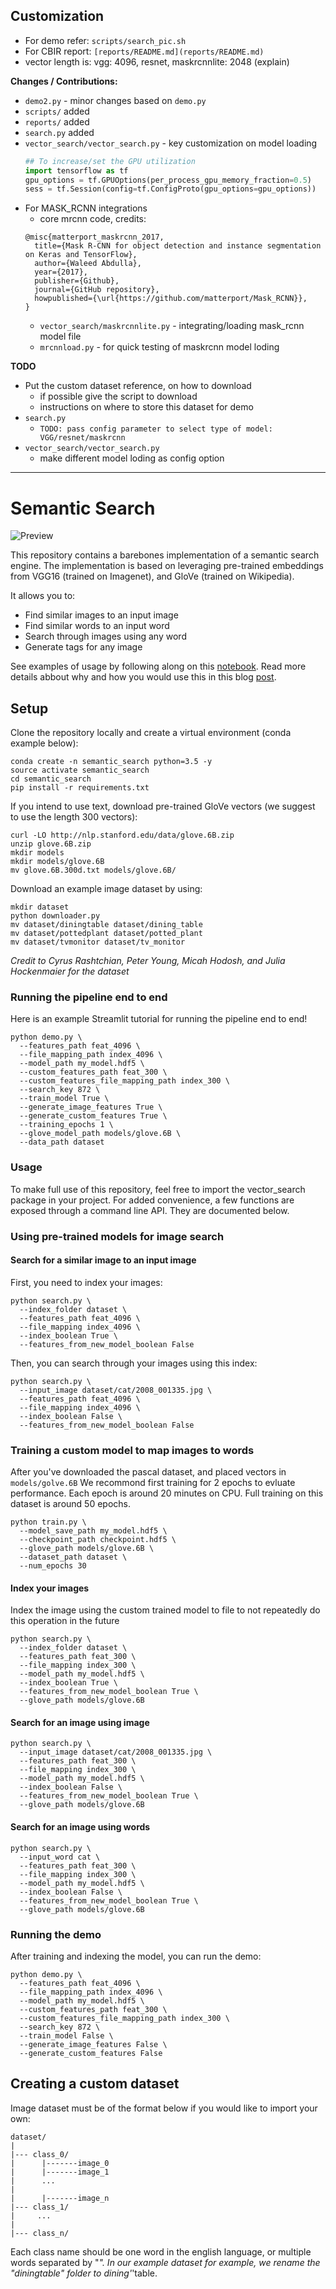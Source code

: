 ## Customization

* For demo refer: `scripts/search_pic.sh`
* For CBIR report: `[reports/README.md](reports/README.md)`
* vector length is: vgg: 4096, resnet, maskrcnnlite: 2048 (explain)


**Changes / Contributions:**
* `demo2.py` - minor changes based on `demo.py`
* `scripts/` added
* `reports/` added
* `search.py` added
* `vector_search/vector_search.py` - key customization on model loading
  ```python
  ## To increase/set the GPU utilization
  import tensorflow as tf
  gpu_options = tf.GPUOptions(per_process_gpu_memory_fraction=0.5)
  sess = tf.Session(config=tf.ConfigProto(gpu_options=gpu_options)) 
  ```
* For MASK_RCNN integrations
  * core mrcnn code, credits:
  ```
  @misc{matterport_maskrcnn_2017,
    title={Mask R-CNN for object detection and instance segmentation on Keras and TensorFlow},
    author={Waleed Abdulla},
    year={2017},
    publisher={Github},
    journal={GitHub repository},
    howpublished={\url{https://github.com/matterport/Mask_RCNN}},
  }
  ```
  * `vector_search/maskrcnnlite.py` - integrating/loading mask_rcnn model file
  * `mrcnnload.py` - for quick testing of maskrcnn model loding

**TODO**
* Put the custom dataset reference, on how to download
  - if possible give the script to download
  - instructions on where to store this dataset for demo
* `search.py`
  * `TODO: pass config parameter to select type of model: VGG/resnet/maskrcnn`
* `vector_search/vector_search.py`
  * make different model loding as config option

---
# Semantic Search
![Preview](https://github.com/hundredblocks/semantic-search/blob/master/assets/image_search_cover.jpeg)

This repository contains a barebones implementation of a semantic search engine. 
The implementation is based on leveraging pre-trained embeddings from VGG16 (trained on Imagenet), and GloVe (trained on Wikipedia).

It allows you to:
- Find similar images to an input image
- Find similar words to an input word
- Search through images using any word
- Generate tags for any image

See examples of usage by following along on this [notebook](http://insight.streamlit.io/0.13.3-8ErS/index.html?id=QAKzY9mLjr4WbTCgxz3XBX).
Read more details abbout why and how you would use this in this blog [post](https://blog.insightdatascience.com/the-unreasonable-effectiveness-of-deep-learning-representations-4ce83fc663cf).


## Setup
Clone the repository locally and create a virtual environment (conda example below):
```
conda create -n semantic_search python=3.5 -y
source activate semantic_search
cd semantic_search
pip install -r requirements.txt
```

If you intend to use text, download pre-trained GloVe vectors (we suggest to use the length 300 vectors):
```
curl -LO http://nlp.stanford.edu/data/glove.6B.zip
unzip glove.6B.zip
mkdir models
mkdir models/glove.6B
mv glove.6B.300d.txt models/glove.6B/
```

Download an example image dataset by using:
```
mkdir dataset
python downloader.py
mv dataset/diningtable dataset/dining_table
mv dataset/pottedplant dataset/potted_plant
mv dataset/tvmonitor dataset/tv_monitor
```
_Credit to Cyrus Rashtchian, Peter Young, Micah Hodosh, and Julia Hockenmaier for the dataset_

### Running the pipeline end to end
Here is an example Streamlit tutorial for running the pipeline end to end!
```
python demo.py \
  --features_path feat_4096 \
  --file_mapping_path index_4096 \
  --model_path my_model.hdf5 \
  --custom_features_path feat_300 \
  --custom_features_file_mapping_path index_300 \
  --search_key 872 \
  --train_model True \
  --generate_image_features True \
  --generate_custom_features True \
  --training_epochs 1 \
  --glove_model_path models/glove.6B \
  --data_path dataset

```

### Usage
To make full use of this repository, feel free to import the vector_search package in your project. For added convenience, 
a few functions are exposed through a command line API. They are documented below. 

### Using pre-trained models for image search

#### Search for a similar image to an input image
First, you need to index your images:
```
python search.py \
  --index_folder dataset \
  --features_path feat_4096 \
  --file_mapping index_4096 \
  --index_boolean True \
  --features_from_new_model_boolean False
```

Then, you can search through your images using this index:
```
python search.py \
  --input_image dataset/cat/2008_001335.jpg \
  --features_path feat_4096 \
  --file_mapping index_4096 \
  --index_boolean False \
  --features_from_new_model_boolean False
```

### Training a custom model to map images to words
After you've downloaded the pascal dataset, and placed vectors in `models/golve.6B`
We recommond first training for 2 epochs to evluate performance. Each epoch is around 20 minutes on CPU. Full training on this dataset is around 50 epochs. 
```
python train.py \
  --model_save_path my_model.hdf5 \
  --checkpoint_path checkpoint.hdf5 \
  --glove_path models/glove.6B \
  --dataset_path dataset \
  --num_epochs 30
```

#### Index your images
Index the image using the custom trained model to file to not repeatedly do this operation in the future
```
python search.py \
  --index_folder dataset \
  --features_path feat_300 \
  --file_mapping index_300 \
  --model_path my_model.hdf5 \
  --index_boolean True \
  --features_from_new_model_boolean True \
  --glove_path models/glove.6B
```
#### Search for an image using image
```
python search.py \
  --input_image dataset/cat/2008_001335.jpg \
  --features_path feat_300 \
  --file_mapping index_300 \
  --model_path my_model.hdf5 \
  --index_boolean False \
  --features_from_new_model_boolean True \
  --glove_path models/glove.6B
```  

#### Search for an image using words
```
python search.py \
  --input_word cat \
  --features_path feat_300 \
  --file_mapping index_300 \
  --model_path my_model.hdf5 \
  --index_boolean False \
  --features_from_new_model_boolean True \
  --glove_path models/glove.6B
  ```

### Running the demo
After training and indexing the model, you can run the demo:
```
python demo.py \
  --features_path feat_4096 \
  --file_mapping_path index_4096 \
  --model_path my_model.hdf5 \
  --custom_features_path feat_300 \
  --custom_features_file_mapping_path index_300 \
  --search_key 872 \
  --train_model False \
  --generate_image_features False \
  --generate_custom_features False 
```

## Creating a custom dataset
Image dataset must be of the format below if you would like to import your own:
```
dataset/
|
|--- class_0/
|      |-------image_0
|      |-------image_1
|      ...
|
|      |-------image_n
|--- class_1/
|     ...
|  
|--- class_n/
```
Each class name should be one word in the english language, or multiple words separated by "_". 
In our example dataset for example, we rename the "diningtable" folder to dining'_'table.
